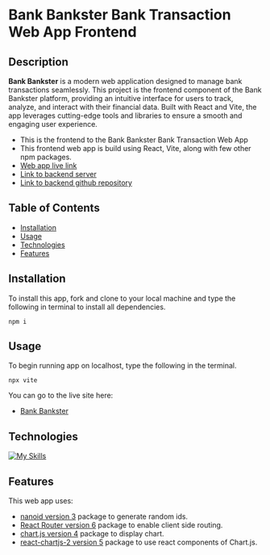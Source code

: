 # Bank Bankster Bank Transaction Web App Frontend

## Description

**Bank Bankster** is a modern web application designed to manage bank transactions seamlessly. This project is the frontend component of the Bank Bankster platform, providing an intuitive interface for users to track, analyze, and interact with their financial data. Built with React and Vite, the app leverages cutting-edge tools and libraries to ensure a smooth and engaging user experience.


- This is the frontend to the Bank Bankster Bank Transaction Web App
- This frontend web app is build using React, Vite, along with few other npm packages.
- <a href="https://bankbankster.netlify.app/">Web app live link</a>
- <a href="https://one-1-bank-transaction-app-backend.onrender.com/">Link to backend server</a>
- <a href="https://github.com/runquan-ray-zhou/1.1-bank-transaction-app-backend">Link to backend github repository</a>


## Table of Contents


- [Installation](#installation)
- [Usage](#usage)
- [Technologies](#technologies)
- [Features](#features)


## Installation


To install this app, fork and clone to your local machine and type the following in terminal to install all dependencies.

```
npm i
```


## Usage


To begin running app on localhost, type the following in the terminal.

```
npx vite
```

You can go to the live site here:
- <a href="https://bankbankster.netlify.app/">Bank Bankster</a>


## Technologies


[![My Skills](https://skillicons.dev/icons?i=js,html,css,vscode,react,vite)](https://skillicons.dev)


## Features


This web app uses:
- <a href="https://www.npmjs.com/package/nanoid">nanoid version 3</a> package to generate random ids.
- <a href="https://reactrouter.com/en/main">React Router version 6</a> package to enable client side routing.
- <a href="https://www.chartjs.org/">chart.js version 4</a> package to display chart.
- <a href="https://www.npmjs.com/package/react-chartjs-2">react-chartjs-2 version 5</a> package to use react components of Chart.js.

